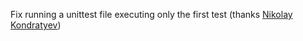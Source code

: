 Fix running a unittest file executing only the first test
(thanks [Nikolay Kondratyev](https://github.com/kondratyev-nv/))
